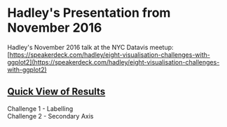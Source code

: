 # Hadley's Presentation from November 2016
Hadley's November 2016 talk at the NYC Datavis meetup: [https://speakerdeck.com/hadley/eight-visualisation-challenges-with-ggplot2](https://speakerdeck.com/hadley/eight-visualisation-challenges-with-ggplot2)

## [Quick View of Results](http://htmlpreview.github.io/?https://github.com/ianfrantz/eight-challenges-ggplot2/blob/master/index.html)

Challenge 1 - Labelling  
Challenge 2 - Secondary Axis